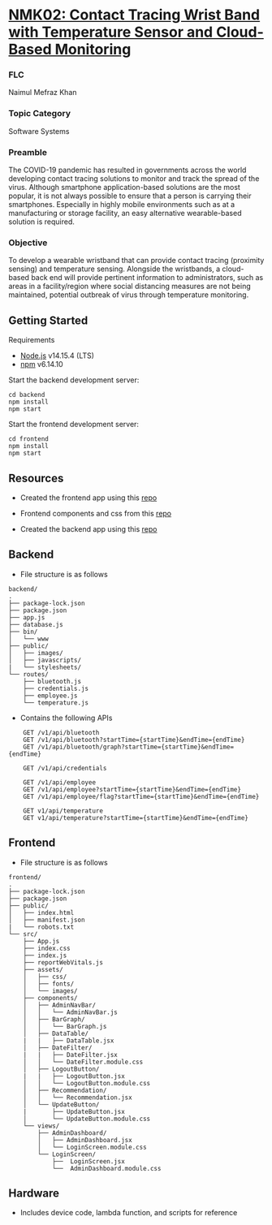 # [NMK02: Contact Tracing Wrist Band with Temperature Sensor and Cloud-Based Monitoring](https://www.ecb.ryerson.ca/capstone/topics/2020/NMK02.html)

### FLC

Naimul Mefraz Khan

### Topic Category

Software Systems

### Preamble

The COVID-19 pandemic has resulted in governments across the world developing contact tracing solutions to monitor and track the spread of the virus. Although smartphone application-based solutions are the most popular, it is not always possible to ensure that a person is carrying their smartphones. Especially in highly mobile environments such as at a manufacturing or storage facility, an easy alternative wearable-based solution is required.

### Objective

To develop a wearable wristband that can provide contact tracing (proximity sensing) and temperature sensing. Alongside the wristbands, a cloud-based back end will provide pertinent information to administrators, such as areas in a facility/region where social distancing measures are not being maintained, potential outbreak of virus through temperature monitoring.

## Getting Started

Requirements

- [Node.js](https://nodejs.org/en/) v14.15.4 (LTS)
- [npm]() v6.14.10

Start the backend development server:

    cd backend
    npm install
    npm start

Start the frontend development server:

    cd frontend
    npm install
    npm start

## Resources

- Created the frontend app using this [repo](https://github.com/facebook/create-react-app)

- Frontend components and css from this [repo](https://github.com/creativetimofficial/black-dashboard-react)

- Created the backend app using this [repo](https://expressjs.com/en/starter/generator.html)

## Backend

- File structure is as follows

```
backend/
.
├── package-lock.json
├── package.json
├── app.js
├── database.js
├── bin/
│   └── www
├── public/
│   ├── images/
│   ├── javascripts/
|   └── stylesheets/
└── routes/
    ├── bluetooth.js
    ├── credentials.js
    ├── employee.js
    └── temperature.js
```

- Contains the following APIs

```
    GET /v1/api/bluetooth
    GET /v1/api/bluetooth?startTime={startTime}&endTime={endTime}
    GET /v1/api/bluetooth/graph?startTime={startTime}&endTime={endTime}

    GET /v1/api/credentials

    GET /v1/api/employee
    GET /v1/api/employee?startTime={startTime}&endTime={endTime}
    GET /v1/api/employee/flag?startTime={startTime}&endTime={endTime}

    GET v1/api/temperature
    GET v1/api/temperature?startTime={startTime}&endTime={endTime}
```

## Frontend

- File structure is as follows

```
frontend/
.
├── package-lock.json
├── package.json
├── public/
│   ├── index.html
│   ├── manifest.json
|   └── robots.txt
└── src/
    ├── App.js
    ├── index.css
    ├── index.js
    ├── reportWebVitals.js
    ├── assets/
    │   ├── css/
    │   ├── fonts/
    │   └── images/
    ├── components/
    │   ├── AdminNavBar/
    │   │   └── AdminNavBar.js
    │   ├── BarGraph/
    │   │   └── BarGraph.js
    │   ├── DataTable/
    |   |   ├── DataTable.jsx
    │   ├── DateFilter/
    |   |   ├── DateFilter.jsx
    │   │   └── DateFilter.module.css
    │   ├── LogoutButton/
    |   |   ├── LogoutButton.jsx
    │   │   └── LogoutButton.module.css
    │   ├── Recommendation/
    │   │   └── Recommendation.jsx
    │   └── UpdateButton/
    |       ├── UpdateButton.jsx
    │       └── UpdateButton.module.css
    └── views/
        ├── AdminDashboard/
        │   ├── AdminDashboard.jsx
        │   └── LoginScreen.module.css
        └── LoginScreen/
            ├──  LoginScreen.jsx
            └──  AdminDashboard.module.css
```

## Hardware

- Includes device code, lambda function, and scripts for reference
